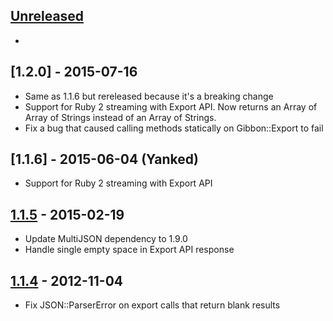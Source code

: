## [Unreleased][unreleased]
-

## [1.2.0] - 2015-07-16
- Same as 1.1.6 but rereleased because it's a breaking change
- Support for Ruby 2 streaming with Export API. Now returns an Array of Array of Strings instead of an Array of Strings.
- Fix a bug that caused calling methods statically on Gibbon::Export to fail

## [1.1.6] - 2015-06-04 (Yanked)
- Support for Ruby 2 streaming with Export API

## [1.1.5] - 2015-02-19
- Update MultiJSON dependency to 1.9.0
- Handle single empty space in Export API response

## [1.1.4] - 2012-11-04
- Fix JSON::ParserError on export calls that return blank results

[unreleased]: https://github.com/amro/gibbon/compare/v1.2.0...HEAD
[1.1.4]: https://github.com/amro/gibbon/compare/v1.1.5...v1.2.0
[1.1.4]: https://github.com/amro/gibbon/compare/v1.1.5...v1.1.5
[1.1.4]: https://github.com/amro/gibbon/compare/v1.1.3...v1.1.4
[1.1.5]: https://github.com/amro/gibbon/compare/v1.1.4...v1.1.5
